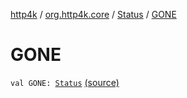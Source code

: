 [http4k](../../index.md) / [org.http4k.core](../index.md) / [Status](index.md) / [GONE](./-g-o-n-e.md)

# GONE

`val GONE: `[`Status`](index.md) [(source)](https://github.com/http4k/http4k/blob/master/http4k-core/src/main/kotlin/org/http4k/core/Status.kt#L43)